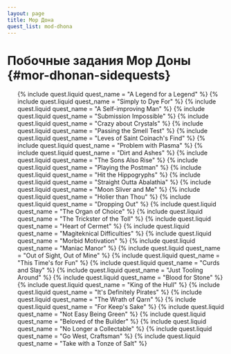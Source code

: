 ```yaml
---
layout: page
title: Мор Дона
quest_list: mod-dhona
---
```


# Побочные задания Мор Доны {#mor-dhonan-sidequests}

<ul markdown="0">
	{% include quest.liquid quest_name = "A Legend for a Legend" %}
	{% include quest.liquid quest_name = "Simply to Dye For" %}
	{% include quest.liquid quest_name = "A Self-improving Man" %}
	{% include quest.liquid quest_name = "Submission Impossible" %}
	{% include quest.liquid quest_name = "Crazy about Crystals" %}
	{% include quest.liquid quest_name = "Passing the Smell Test" %}
	{% include quest.liquid quest_name = "Leves of Saint Coinach's Find" %}
	{% include quest.liquid quest_name = "Problem with Plasma" %}
	{% include quest.liquid quest_name = "Dirt and Ashes" %}
	{% include quest.liquid quest_name = "The Sons Also Rise" %}
	{% include quest.liquid quest_name = "Playing the Postman" %}
	{% include quest.liquid quest_name = "Hit the Hippogryphs" %}
	{% include quest.liquid quest_name = "Straight Outta Abalathia" %}
	{% include quest.liquid quest_name = "Moon Sliver and Me" %}
	{% include quest.liquid quest_name = "Holier than Thou" %}
	{% include quest.liquid quest_name = "Dropping Out" %}
	{% include quest.liquid quest_name = "The Organ of Choice" %}
	{% include quest.liquid quest_name = "The Trickster of the Toll" %}
	{% include quest.liquid quest_name = "Heart of Cermet" %}
	{% include quest.liquid quest_name = "Magiteknical Difficulties" %}
	{% include quest.liquid quest_name = "Morbid Motivation" %}
	{% include quest.liquid quest_name = "Maniac Manor" %}
	{% include quest.liquid quest_name = "Out of Sight, Out of Mine" %}
	{% include quest.liquid quest_name = "This Time's for Fun" %}
	{% include quest.liquid quest_name = "Curds and Slay" %}
	{% include quest.liquid quest_name = "Just Tooling Around" %}
	{% include quest.liquid quest_name = "Blood for Stone" %}
	{% include quest.liquid quest_name = "King of the Hull" %}
	{% include quest.liquid quest_name = "It's Definitely Pirates" %}
	{% include quest.liquid quest_name = "The Wrath of Qarn" %}
	{% include quest.liquid quest_name = "For Keep's Sake" %}
	{% include quest.liquid quest_name = "Not Easy Being Green" %}
	{% include quest.liquid quest_name = "Beloved of the Builder" %}
	{% include quest.liquid quest_name = "No Longer a Collectable" %}
	{% include quest.liquid quest_name = "Go West, Craftsman" %}
	{% include quest.liquid quest_name = "Take with a Tonze of Salt" %}
</ul>